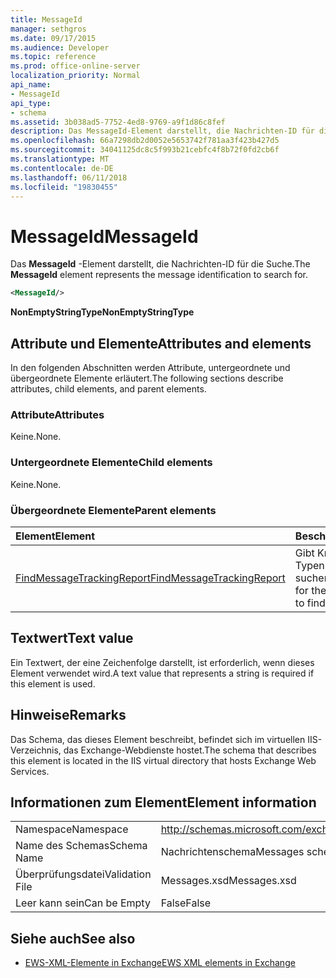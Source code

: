 ```yaml
---
title: MessageId
manager: sethgros
ms.date: 09/17/2015
ms.audience: Developer
ms.topic: reference
ms.prod: office-online-server
localization_priority: Normal
api_name:
- MessageId
api_type:
- schema
ms.assetid: 3b038ad5-7752-4ed8-9769-a9f1d86c8fef
description: Das MessageId-Element darstellt, die Nachrichten-ID für die Suche.
ms.openlocfilehash: 66a7298db2d0052e5653742f781aa3f423b427d5
ms.sourcegitcommit: 34041125dc8c5f993b21cebfc4f8b72f0fd2cb6f
ms.translationtype: MT
ms.contentlocale: de-DE
ms.lasthandoff: 06/11/2018
ms.locfileid: "19830455"
---
```

# <a name="messageid"></a><span data-ttu-id="21216-103">MessageId</span><span class="sxs-lookup"><span data-stu-id="21216-103">MessageId</span></span>

<span data-ttu-id="21216-104">Das **MessageId** -Element darstellt, die Nachrichten-ID für die Suche.</span><span class="sxs-lookup"><span data-stu-id="21216-104">The **MessageId** element represents the message identification to search for.</span></span> 
  
```XML
<MessageId/>
```

 <span data-ttu-id="21216-105">**NonEmptyStringType**</span><span class="sxs-lookup"><span data-stu-id="21216-105">**NonEmptyStringType**</span></span>
## <a name="attributes-and-elements"></a><span data-ttu-id="21216-106">Attribute und Elemente</span><span class="sxs-lookup"><span data-stu-id="21216-106">Attributes and elements</span></span>

<span data-ttu-id="21216-107">In den folgenden Abschnitten werden Attribute, untergeordnete und übergeordnete Elemente erläutert.</span><span class="sxs-lookup"><span data-stu-id="21216-107">The following sections describe attributes, child elements, and parent elements.</span></span>
  
### <a name="attributes"></a><span data-ttu-id="21216-108">Attribute</span><span class="sxs-lookup"><span data-stu-id="21216-108">Attributes</span></span>

<span data-ttu-id="21216-109">Keine.</span><span class="sxs-lookup"><span data-stu-id="21216-109">None.</span></span>
  
### <a name="child-elements"></a><span data-ttu-id="21216-110">Untergeordnete Elemente</span><span class="sxs-lookup"><span data-stu-id="21216-110">Child elements</span></span>

<span data-ttu-id="21216-111">Keine.</span><span class="sxs-lookup"><span data-stu-id="21216-111">None.</span></span>
  
### <a name="parent-elements"></a><span data-ttu-id="21216-112">Übergeordnete Elemente</span><span class="sxs-lookup"><span data-stu-id="21216-112">Parent elements</span></span>

|<span data-ttu-id="21216-113">**Element**</span><span class="sxs-lookup"><span data-stu-id="21216-113">**Element**</span></span>|<span data-ttu-id="21216-114">**Beschreibung**</span><span class="sxs-lookup"><span data-stu-id="21216-114">**Description**</span></span>|
|:-----|:-----|
|[<span data-ttu-id="21216-115">FindMessageTrackingReport</span><span class="sxs-lookup"><span data-stu-id="21216-115">FindMessageTrackingReport</span></span>](findmessagetrackingreport.md) <br/> |<span data-ttu-id="21216-116">Gibt Kriterien für die Typen von Nachrichten suchen.</span><span class="sxs-lookup"><span data-stu-id="21216-116">Specifies criteria for the types of messages to find.</span></span>  <br/> |
   
## <a name="text-value"></a><span data-ttu-id="21216-117">Textwert</span><span class="sxs-lookup"><span data-stu-id="21216-117">Text value</span></span>

<span data-ttu-id="21216-118">Ein Textwert, der eine Zeichenfolge darstellt, ist erforderlich, wenn dieses Element verwendet wird.</span><span class="sxs-lookup"><span data-stu-id="21216-118">A text value that represents a string is required if this element is used.</span></span>
  
## <a name="remarks"></a><span data-ttu-id="21216-119">Hinweise</span><span class="sxs-lookup"><span data-stu-id="21216-119">Remarks</span></span>

<span data-ttu-id="21216-120">Das Schema, das dieses Element beschreibt, befindet sich im virtuellen IIS-Verzeichnis, das Exchange-Webdienste hostet.</span><span class="sxs-lookup"><span data-stu-id="21216-120">The schema that describes this element is located in the IIS virtual directory that hosts Exchange Web Services.</span></span>
  
## <a name="element-information"></a><span data-ttu-id="21216-121">Informationen zum Element</span><span class="sxs-lookup"><span data-stu-id="21216-121">Element information</span></span>

|||
|:-----|:-----|
|<span data-ttu-id="21216-122">Namespace</span><span class="sxs-lookup"><span data-stu-id="21216-122">Namespace</span></span>  <br/> |http://schemas.microsoft.com/exchange/services/2006/messages  <br/> |
|<span data-ttu-id="21216-123">Name des Schemas</span><span class="sxs-lookup"><span data-stu-id="21216-123">Schema Name</span></span>  <br/> |<span data-ttu-id="21216-124">Nachrichtenschema</span><span class="sxs-lookup"><span data-stu-id="21216-124">Messages schema</span></span>  <br/> |
|<span data-ttu-id="21216-125">Überprüfungsdatei</span><span class="sxs-lookup"><span data-stu-id="21216-125">Validation File</span></span>  <br/> |<span data-ttu-id="21216-126">Messages.xsd</span><span class="sxs-lookup"><span data-stu-id="21216-126">Messages.xsd</span></span>  <br/> |
|<span data-ttu-id="21216-127">Leer kann sein</span><span class="sxs-lookup"><span data-stu-id="21216-127">Can be Empty</span></span>  <br/> |<span data-ttu-id="21216-128">False</span><span class="sxs-lookup"><span data-stu-id="21216-128">False</span></span>  <br/> |
   
## <a name="see-also"></a><span data-ttu-id="21216-129">Siehe auch</span><span class="sxs-lookup"><span data-stu-id="21216-129">See also</span></span>



- [<span data-ttu-id="21216-130">EWS-XML-Elemente in Exchange</span><span class="sxs-lookup"><span data-stu-id="21216-130">EWS XML elements in Exchange</span></span>](ews-xml-elements-in-exchange.md)

